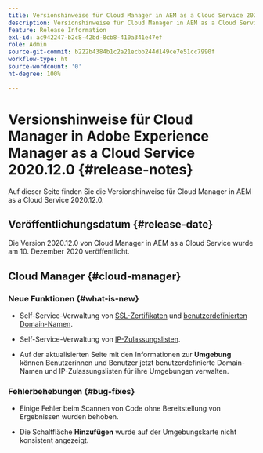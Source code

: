 ```yaml
---
title: Versionshinweise für Cloud Manager in AEM as a Cloud Service 2020.12.0
description: Versionshinweise für Cloud Manager in AEM as a Cloud Service 2020.12.0
feature: Release Information
exl-id: ac942247-b2c8-42bd-8cb8-410a341e47ef
role: Admin
source-git-commit: b222b4384b1c2a21ecbb244d149ce7e51cc7990f
workflow-type: ht
source-wordcount: '0'
ht-degree: 100%

---
```


# Versionshinweise für Cloud Manager in Adobe Experience Manager as a Cloud Service 2020.12.0 {#release-notes}

Auf dieser Seite finden Sie die Versionshinweise für Cloud Manager in AEM as a Cloud Service 2020.12.0.

## Veröffentlichungsdatum {#release-date}

Die Version 2020.12.0 von Cloud Manager in AEM as a Cloud Service wurde am 10. Dezember 2020 veröffentlicht.

## Cloud Manager {#cloud-manager}

### Neue Funktionen {#what-is-new}

* Self-Service-Verwaltung von [SSL-Zertifikaten](/help/implementing/cloud-manager/managing-ssl-certifications/introduction-to-ssl-certificates.md) und [benutzerdefinierten Domain-Namen](/help/implementing/cloud-manager/custom-domain-names/introduction.md).

* Self-Service-Verwaltung von [IP-Zulassungslisten](/help/implementing/cloud-manager/ip-allow-lists/introduction.md).

* Auf der aktualisierten Seite mit den Informationen zur **Umgebung** können Benutzerinnen und Benutzer jetzt benutzerdefinierte Domain-Namen und IP-Zulassungslisten für ihre Umgebungen verwalten.


### Fehlerbehebungen  {#bug-fixes}

* Einige Fehler beim Scannen von Code ohne Bereitstellung von Ergebnissen wurden behoben.

* Die Schaltfläche **Hinzufügen** wurde auf der Umgebungskarte nicht konsistent angezeigt.
